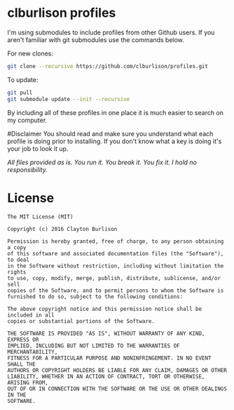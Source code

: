 clburlison profiles
===


I'm using submodules to include profiles from other Github users. If you aren't familiar with git submodules use the commands below.

For new clones:
```bash
git clone --recursive https://github.com/clburlison/profiles.git
```

To update:
```bash
git pull
git submodule update --init --recursive
```

By including all of these profiles in one place it is much easier to search on my computer.

#Disclaimer 
You should read and make sure you understand what each profile is doing prior to installing. If you don't know what a key is doing it's your job to look it up. 

_All files provided as is. You run it. You break it. You fix it. I hold no responsibility._



# License

	The MIT License (MIT)

	Copyright (c) 2016 Clayton Burlison

	Permission is hereby granted, free of charge, to any person obtaining a copy
	of this software and associated documentation files (the "Software"), to deal
	in the Software without restriction, including without limitation the rights
	to use, copy, modify, merge, publish, distribute, sublicense, and/or sell
	copies of the Software, and to permit persons to whom the Software is
	furnished to do so, subject to the following conditions:

	The above copyright notice and this permission notice shall be included in all
	copies or substantial portions of the Software.

	THE SOFTWARE IS PROVIDED "AS IS", WITHOUT WARRANTY OF ANY KIND, EXPRESS OR
	IMPLIED, INCLUDING BUT NOT LIMITED TO THE WARRANTIES OF MERCHANTABILITY,
	FITNESS FOR A PARTICULAR PURPOSE AND NONINFRINGEMENT. IN NO EVENT SHALL THE
	AUTHORS OR COPYRIGHT HOLDERS BE LIABLE FOR ANY CLAIM, DAMAGES OR OTHER
	LIABILITY, WHETHER IN AN ACTION OF CONTRACT, TORT OR OTHERWISE, ARISING FROM,
	OUT OF OR IN CONNECTION WITH THE SOFTWARE OR THE USE OR OTHER DEALINGS IN THE
	SOFTWARE.
